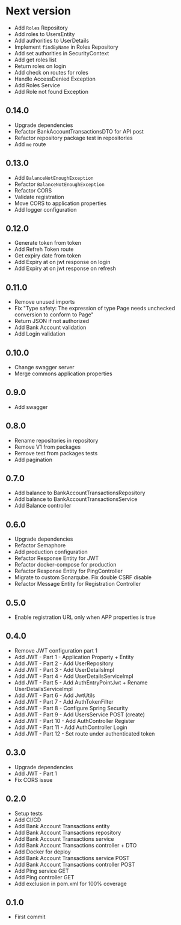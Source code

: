 # Next version
+ Add `Roles` Repository
+ Add roles to UsersEntity
+ Add authorities to UserDetails
+ Implement `findByName` in Roles Repository
+ Add set authorities in SecurityContext
+ Add get roles list
+ Return roles on login
+ Add check on routes for roles
+ Handle AccessDenied Exception
+ Add Roles Service
+ Add Role not found Exception

## 0.14.0
+ Upgrade dependencies
+ Refactor BankAccountTransactionsDTO for API post
+ Refactor repository package test in repositories
+ Add `me` route

## 0.13.0
+ Add `BalanceNotEnoughException`
+ Refactor `BalanceNotEnoughException`
+ Refactor CORS
+ Validate registration
+ Move CORS to application properties
+ Add logger configuration

## 0.12.0
+ Generate token from token
+ Add Refreh Token route
+ Get expiry date from token
+ Add Expiry at on jwt response on login
+ Add Expiry at on jwt response on refresh


## 0.11.0
+ Remove unused imports
+ Fix "Type safety: The expression of type Page needs unchecked conversion to conform to Page<BankAccountTransactionsEntity>"
+ Return JSON if not authorized
+ Add Bank Account validation
+ Add Login validation

## 0.10.0
+ Change swagger server
+ Merge commons application properties

## 0.9.0
+ Add swagger

## 0.8.0
+ Rename repositories in repository
+ Remove V1 from packages
+ Remove test from packages tests
+ Add pagination

## 0.7.0
+ Add balance to BankAccountTransactionsRepository
+ Add balance to BankAccountTransactionsService
+ Add Balance controller

## 0.6.0
+ Upgrade dependencies
+ Refactor Semaphore
+ Add production configuration
+ Refactor Response Entity for JWT
+ Refactor docker-compose for production
+ Refactor Response Entity for PingController
+ Migrate to custom Sonarqube. Fix double CSRF disable
+ Refactor Message Entity for Registration Controller

## 0.5.0
+ Enable registration URL only when APP properties is true

## 0.4.0
+ Remove JWT configuration part 1
+ Add JWT - Part 1 - Application Property + Entity
+ Add JWT - Part 2 - Add UserRepository
+ Add JWT - Part 3 - Add UserDetailsImpl
+ Add JWT - Part 4 - Add UserDetailsServiceImpl
+ Add JWT - Part 5 - Add AuthEntryPointJwt + Rename UserDetailsServiceImpl
+ Add JWT - Part 6 - Add JwtUtils
+ Add JWT - Part 7 - Add AuthTokenFilter
+ Add JWT - Part 8 - Configure Spring Security
+ Add JWT - Part 9 - Add UsersService POST (create)
+ Add JWT - Part 10 - Add AuthController Register
+ Add JWT - Part 11 - Add AuthController Login
+ Add JWT - Part 12 - Set route under authenticated token


## 0.3.0
+ Upgrade dependencies
+ Add JWT - Part 1
+ Fix CORS issue

## 0.2.0
+ Setup tests
+ Add CI/CD
+ Add Bank Account Transactions entity
+ Add Bank Account Transactions repository
+ Add Bank Account Transactions service
+ Add Bank Account Transactions controller + DTO
+ Add Docker for deploy
+ Add Bank Account Transactions service POST
+ Add Bank Account Transactions controller POST
+ Add Ping service GET
+ Add Ping controller GET
+ Add exclusion in pom.xml for 100% coverage

## 0.1.0
+ First commit